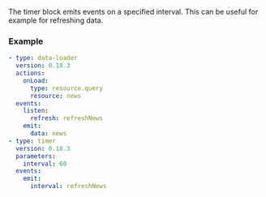 The timer block emits events on a specified interval. This can be useful for example for refreshing
data.

### Example

```yaml
- type: data-loader
  version: 0.18.3
  actions:
    onLoad:
      type: resource.query
      resource: news
  events:
    listen:
      refresh: refreshNews
    emit:
      data: news
- type: timer
  version: 0.18.3
  parameters:
    interval: 60
  events:
    emit:
      interval: refreshNews
```
